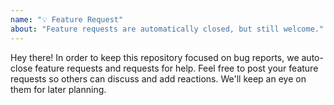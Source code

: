 ```yaml
---
name: "💡 Feature Request"
about: "Feature requests are automatically closed, but still welcome."
---
```


Hey there! In order to keep this repository focused on bug reports, we auto-close feature requests and requests for help. Feel free to  post your feature requests so others can discuss and add reactions. We'll keep an eye on them for later planning.
